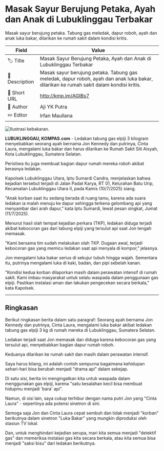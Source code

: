 # Masak Sayur Berujung Petaka, Ayah dan Anak di Lubuklinggau Terbakar

Masak sayur berujung petaka. Tabung gas meledak, dapur roboh, ayah dan anak luka bakar, dilarikan ke rumah sakit dalam kondisi kritis.

| Field         | Value                                                       |
|---------------|-------------------------------------------------------------|
| 🏷️ Title       | Masak Sayur Berujung Petaka, Ayah dan Anak di Lubuklinggau Terbakar |
| 📝 Description | Masak sayur berujung petaka. Tabung gas meledak, dapur roboh, ayah dan anak luka bakar, dilarikan ke rumah sakit dalam kondisi kritis. |
| 🔗 Short URL   | http://kmp.im/AGIBs7 |
| 👤 Author      | Aji YK Putra |
| ✏️ Editor      | Irfan Maullana |

![Ilustrasi kebakaran.](https://asset.kompas.com/crops/gFJEXo8DsWr-XvPe2Kv6ToP5j5c=/11x8:1000x667/750x500/data/photo/2023/08/23/64e550395296c.jpg)

**LUBUKLINGGAU, KOMPAS.com** - Ledakan tabung gas elpiji 3 kilogram menyebabkan seorang ayah bernama Jon Kennedy dan putrinya, Cinta Laura, mengalami luka bakar dan harus dilarikan ke Rumah Sakit Siti Aisyah, Kota Lubuklinggau, Sumatera Selatan.

Peristiwa itu juga membuat bagian dapur rumah mereka roboh akibat kerasnya ledakan.

Kapolsek Lubuklinggau Utara, Iptu Sumardi Candra, menjelaskan bahwa kejadian tersebut terjadi di Jalan Padat Karya, RT 01, Kelurahan Batu Urip, Kecamatan Lubuklinggau Utara II, pada Kamis (10/7/2025) siang.

"Anak korban saat itu sedang berada di ruang tamu, karena ada suara ledakan ia malah menuju ke dapur sehingga terkena gelombang api yang menyambar dari arah dapur," kata Iptu Sumardi, lewat pesan singkat, Jumat (11/7/2025).

Menurut hasil olah tempat kejadian perkara (TKP), ledakan diduga terjadi akibat kebocoran gas dari tabung elpiji yang tersulut api saat Jon tengah memasak.

"Kami bersama tim sudah melakukan olah TKP. Dugaan awal, terjadi kebocoran gas yang memicu ledakan saat api menyala di kompor," jelasnya.

Jon mengalami luka bakar serius di sekujur tubuh hingga wajah. Sementara itu, putrinya mengalami luka di kaki, badan, dan pipi sebelah kanan.

"Kondisi kedua korban dilaporkan masih dalam perawatan intensif di rumah sakit. Kami imbau masyarakat untuk selalu waspada dalam penggunaan gas elpiji. Pastikan instalasi aman dan lakukan pengecekan secara berkala," kata Kapolsek.

---
## Ringkasan

Berikut ringkasan berita dalam satu paragraf: Seorang ayah bernama Jon Kennedy dan putrinya, Cinta Laura, mengalami luka bakar akibat ledakan tabung gas elpiji 3 kg di rumah mereka di Lubuklinggau, Sumatera Selatan.

 Ledakan terjadi saat Jon memasak dan diduga karena kebocoran gas yang tersulut api, menyebabkan bagian dapur rumah roboh.

 Keduanya dilarikan ke rumah sakit dan masih dalam perawatan intensif.



Saya harus bilang, ini adalah contoh sempurna bagaimana kehidupan sehari-hari bisa berubah menjadi "drama api" dalam sekejap.

 Di satu sisi, berita ini mengingatkan kita untuk waspada dalam menggunakan gas elpiji, karena "satu kesalahan kecil bisa membuat hidupmu menjadi 'bara' api".

 Namun, di sisi lain, saya cukup terhibur dengan nama putri Jon yang "Cinta Laura" - sepertinya ada potensi sinetron di sini.

 Semoga saja Jon dan Cinta Laura cepat sembuh dan tidak menjadi "korban" berikutnya dalam sinetron "Luka Bakar" yang mungkin diproduksi oleh stasiun TV lokal.

 Dan, untuk menghindari kejadian serupa, mari kita semua menjadi "detektif gas" dan memeriksa instalasi gas kita secara berkala, atau kita semua bisa menjadi "saksi bisu" dari ledakan berikutnya.
